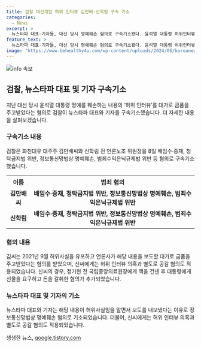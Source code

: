 ```yaml
---
title: 검찰 대선개입 허위 인터뷰 김만배·신학림 구속 기소
categories:
  - News
excerpt: >
  뉴스타파 대표·기자들, 대선 당시 명예훼손 혐의로 구속기소됐다. 윤석열 대통령 허위인터뷰 대가로 금품수수 혐의. 화천대유 대주주 김만배씨, 신학림 전 언론노조 위원장과 함께 공범으로 기소. 뉴스타파 전문위원이었던 신씨에게 허위사실 유포 혐의. 김씨와 신씨, 허위인터뷰 대가로 1억6500만원 주고받은 혐의. 뉴스타파 대표와 기자도 허위인터뷰를 알면서 보도하여 명예훼손 혐의로 함께 기소.신씨의 공갈 혐의와 1억5000만원 요구, 갈취 혐의도 함께 조사됨.
feature_text: >
  뉴스타파 대표·기자들, 대선 당시 명예훼손 혐의로 구속기소됐다. 윤석열 대통령 허위인터뷰 대가로 금품수수 혐의. 화천대유 대주주 김만배씨, 신학림 전 언론노조 위원장과 함께 공범으로 기소. 뉴스타파 전문위원이었던 신씨에게 허위사실 유포 혐의. 김씨와 신씨, 허위인터뷰 대가로 1억6500만원 주고받은 혐의. 뉴스타파 대표와 기자도 허위인터뷰를 알면서 보도하여 명예훼손 혐의로 함께 기소.신씨의 공갈 혐의와 1억5000만원 요구, 갈취 혐의도 함께 조사됨.
image: 'https://www.behealthy4u.com/wp-content/uploads/2024/06/koreanews.jpg'
---
```


<p><img src="https://www.behealthy4u.com/wp-content/uploads/2024/06/koreanews.jpg" alt="info 속보" /></p>

<h2 data-ke-size="size26">검찰, 뉴스타파 대표 및 기자 구속기소</h2>

<p data-ke-size="size16">지난 대선 당시 윤석열 대통령 명예를 훼손하는 내용의 ‘허위 인터뷰’를 대가로 금품을 주고받았다는 혐의로 검찰이 뉴스타파 대표와 기자를 구속기소했습니다. 더 자세한 내용을 살펴보겠습니다.</p>

<h3>구속기소 내용</h3>

<p data-ke-size="size16">검찰은 화천대유 대주주 김만배씨와 신학림 전 언론노조 위원장을 8일 배임수∙증재, 청탁금지법 위반, 정보통신망법상 명예훼손, 범죄수익은닉규제법 위반 등 혐의로 구속기소했습니다.</p>

<table>
    <tr>
        <th>이름</th>
        <th>범죄 혐의</th>
    </tr>
    <tr>
        <td style="text-align: center; height: 17px;"><b>김만배씨</b></td>
        <td style="text-align: center; height: 17px;"><b>배임수∙증재, 청탁금지법 위반, 정보통신망법상 명예훼손, 범죄수익은닉규제법 위반</b></td>
    </tr>
    <tr>
        <td style="text-align: center; height: 17px;"><b>신학림</b></td>
        <td style="text-align: center; height: 17px;"><b>배임수∙증재, 청탁금지법 위반, 정보통신망법상 명예훼손, 범죄수익은닉규제법 위반</b></td>
    </tr>
</table>

<h3>혐의 내용</h3>

<p data-ke-size="size16">김씨는 2021년 9월 허위사실을 유포하고 언론사가 해당 내용을 보도할 대가로 금품을 주고받았다는 혐의를 받았으며, 신씨에게는 허위 인터뷰 의혹과 별도로 공갈 혐의도 적용되었습니다. 신씨의 경우, 정기현 전 국립중앙의료원장에게 책을 건넨 후 대통령에게 선물을 요구하고 돈을 갈취한 혐의가 추가되었습니다.</p>

<h3>뉴스타파 대표 및 기자의 기소</h3>

<p data-ke-size="size16">뉴스타파 대표와 기자는 해당 내용이 허위사실임을 알면서 보도를 내보냈다는 이유로 정보통신망법상 명예훼손 혐의로 기소되었습니다. 더불어, 신씨에게는 허위 인터뷰 의혹과 별도로 공갈 혐의도 적용되었습니다.</p>
생생한 뉴스, <a href="https://qoogle.tistory.com" rel="dofollow">qoogle.tistory.com</a>


